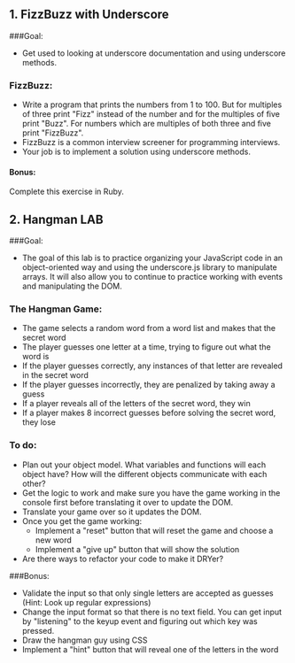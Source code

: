 ## 1. FizzBuzz with Underscore

###Goal:
* Get used to looking at underscore documentation and using underscore methods.

### FizzBuzz:
* Write a program that prints the numbers from 1 to 100. But for multiples of three print "Fizz" instead of the number and for the multiples of five print "Buzz". For numbers which are multiples of both three and five print "FizzBuzz".
* FizzBuzz is a common interview screener for programming interviews.
* Your job is to implement a solution using underscore methods.

#### Bonus:

Complete this exercise in Ruby.


## 2. Hangman LAB

###Goal:
* The goal of this lab is to practice organizing your JavaScript code in an object-oriented way and using the underscore.js library to manipulate arrays. It will also allow you to continue to practice working with events and manipulating the DOM.

### The Hangman Game:
* The game selects a random word from a word list and makes that the secret word
* The player guesses one letter at a time, trying to figure out what the word is
* If the player guesses correctly, any instances of that letter are revealed in the secret word
* If the player guesses incorrectly, they are penalized by taking away a guess
* If a player reveals all of the letters of the secret word, they win
* If a player makes 8 incorrect guesses before solving the secret word, they lose


### To do:
* Plan out your object model. What variables and functions will each object have? How will the different objects communicate with each other?
* Get the logic to work and make sure you have the game working in the console first before translating it over to update the DOM.
* Translate your game over so it updates the DOM.
* Once you get the game working:
  * Implement a "reset" button that will reset the game and choose a new word
  * Implement a "give up" button that will show the solution
* Are there ways to refactor your code to make it DRYer?

###Bonus:
* Validate the input so that only single letters are accepted as guesses (Hint: Look up regular expressions)
* Change the input format so that there is no text field. You can get input by "listening" to the keyup event and figuring out which key was pressed.
* Draw the hangman guy using CSS
* Implement a "hint" button that will reveal one of the letters in the word


